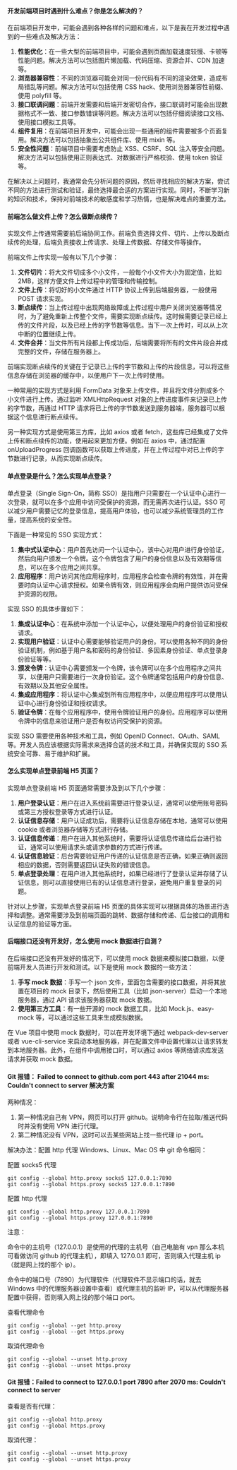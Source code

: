 <!--
 * @Author: Shu Binqi
 * @Date: 2023-02-24 21:11:21
 * @LastEditors: Shu Binqi
 * @LastEditTime: 2023-03-04 10:46:35
 * @Description: 项目研发相关面试题（8题）
 * @Version: 1.0.0
 * @FilePath: \interviewQuestions\Project\项目研发.md
-->

#### 开发前端项目时遇到什么难点？你是怎么解决的？

在前端项目开发中，可能会遇到各种各样的问题和难点，以下是我在开发过程中遇到的一些难点及解决方法：

1. **性能优化**：在一些大型的前端项目中，可能会遇到页面加载速度较慢、卡顿等性能问题。解决方法可以包括图片懒加载、代码压缩、资源合并、CDN 加速等。
1. **浏览器兼容性**：不同的浏览器可能会对同一份代码有不同的渲染效果，造成布局错乱等问题。解决方法可以包括使用 CSS hack、使用浏览器兼容性前缀、使用 polyfill 等。
1. **接口联调问题**：前端开发需要和后端开发密切合作，接口联调时可能会出现数据格式不一致、接口参数错误等问题。解决方法可以包括仔细阅读接口文档、使用接口模拟工具等。
1. **组件复用**：在前端项目开发中，可能会出现一些通用的组件需要被多个页面复用。解决方法可以包括抽象出公共组件库、使用 mixin 等。
1. **安全性问题**：前端项目中需要考虑防止 XSS、CSRF、SQL 注入等安全问题。解决方法可以包括使用正则表达式、对数据进行严格校验、使用 token 验证等。

在解决以上问题时，我通常会先分析问题的原因，然后寻找相应的解决方案，尝试不同的方法进行测试和验证，最终选择最合适的方案进行实现。同时，不断学习新的知识和技术，保持对前端技术的敏感度和学习热情，也是解决难点的重要方法。

#### 前端怎么做文件上传？怎么做断点续传？

实现文件上传通常需要前后端协同工作。前端负责选择文件、切片、上传以及断点续传的处理，后端负责接收上传请求、处理上传数据、存储文件等操作。

前端文件上传实现一般有以下几个步骤：

1. **文件切片**：将大文件切成多个小文件，一般每个小文件大小为固定值，比如 2MB，这样方便文件上传过程中的管理和传输控制。
2. **文件上传**：将切好的小文件通过 HTTP 协议上传到后端服务器，一般使用 POST 请求实现。
3. **断点续传**：当上传过程中出现网络故障或上传过程中用户关闭浏览器等情况时，为了避免重新上传整个文件，需要实现断点续传。这时候需要记录已经上传的文件片段，以及已经上传的字节数等信息。当下一次上传时，可以从上次中断的位置继续上传。
4. **文件合并**：当文件所有片段都上传成功后，后端需要将所有的文件片段合并成完整的文件，存储在服务器上。

前端实现断点续传的关键在于记录已上传的字节数和上传的片段信息，可以将这些信息存储在浏览器的缓存中，以便用户下一次上传时使用。

一种常用的实现方式是利用 FormData 对象来上传文件，并且将文件分割成多个小文件进行上传。通过监听 XMLHttpRequest 对象的上传进度事件来记录已上传的字节数，再通过 HTTP 请求将已上传的字节数发送到服务器端，服务器可以根据这个信息进行断点续传。

另一种实现方式是使用第三方库，比如 axios 或者 fetch，这些库已经集成了文件上传和断点续传的功能，使用起来更加方便。例如在 axios 中，通过配置 onUploadProgress 回调函数可以获取上传进度，并在上传过程中对已上传的字节数进行记录，从而实现断点续传。

#### 单点登录是什么？怎么实现单点登录？

单点登录（Single Sign-On，简称 SSO）是指用户只需要在一个认证中心进行一次登录，就可以在多个应用中访问受保护的资源，而无需再次进行认证。SSO 可以减少用户需要记忆的登录信息，提高用户体验，也可以减少系统管理员的工作量，提高系统的安全性。

下面是一种常见的 SSO 实现方式：

1. **集中式认证中心**：用户首先访问一个认证中心，该中心对用户进行身份验证，然后向用户颁发一个令牌。这个令牌包含了用户的身份信息以及有效期等信息，可以在多个应用之间共享。
1. **应用程序**：用户访问其他应用程序时，应用程序会检查令牌的有效性，并在需要时向认证中心请求授权。如果令牌有效，则应用程序会向用户提供访问受保护资源的权限。

实现 SSO 的具体步骤如下：

1. **集成认证中心**：在系统中添加一个认证中心，以便处理用户的身份验证和授权请求。
1. **实现用户验证**：认证中心需要能够验证用户的身份。可以使用各种不同的身份验证机制，例如基于用户名和密码的身份验证、多因素身份验证、单点登录身份验证等等。
1. **颁发令牌**：认证中心需要颁发一个令牌，该令牌可以在多个应用程序之间共享，以便用户只需要进行一次身份验证。这个令牌通常包括用户的身份信息、有效期以及其他安全属性。
1. **集成应用程序**：将认证中心集成到所有应用程序中，以便应用程序可以使用认证中心进行身份验证和授权请求。
1. **验证令牌**：在每个应用程序中，使用令牌验证用户的身份。应用程序可以使用令牌中的信息来验证用户是否有权访问受保护的资源。

实现 SSO 需要使用各种技术和工具，例如 OpenID Connect、OAuth、SAML 等。开发人员应该根据实际需求来选择合适的技术和工具，并确保实现的 SSO 系统安全可靠、易于维护和扩展。

#### 怎么实现单点登录前端 H5 页面？

实现单点登录前端 H5 页面通常需要涉及到以下几个步骤：

1. **用户登录认证**：用户在进入系统前需要进行登录认证，通常可以使用账号密码或第三方授权登录等方式进行认证。
1. **认证信息存储**：用户认证成功后，需要将认证信息存储在本地，通常可以使用 cookie 或者浏览器存储等方式进行存储。
1. **认证信息传递**：用户在进入其他系统时，需要将认证信息传递给后台进行验证，通常可以使用请求头或请求参数的方式进行传递。
1. **认证信息验证**：后台需要验证用户传递的认证信息是否正确，如果正确则返回相应的数据，否则需要返回认证失败的错误信息。
1. **单点登录处理**：在用户进入其他系统时，如果已经进行了登录认证并存储了认证信息，则可以直接使用已有的认证信息进行登录，避免用户重复登录的问题。

针对以上步骤，实现单点登录前端 H5 页面的具体实现可以根据具体的场景进行选择和调整。通常需要涉及到前端页面的跳转、数据存储和传递、后台接口的调用和认证信息的验证等方面。

#### 后端接口还没有开发好，怎么使用 mock 数据进行自测？

在后端接口还没有开发好的情况下，可以使用 mock 数据来模拟接口数据，以便前端开发人员进行开发和测试。以下是使用 mock 数据的一些方法：

1. **手写 mock 数据**：手写一个 json 文件，里面包含需要的接口数据，并将其放置在项目的 mock 目录下，然后使用工具（比如 json-server）启动一个本地服务器，通过 API 请求该服务器获取 mock 数据。
1. **使用第三方工具**：有一些开源的 mock 数据工具，比如 Mock.js、easy-mock 等，可以通过这些工具来生成模拟数据。

在 Vue 项目中使用 mock 数据时，可以在开发环境下通过 webpack-dev-server 或者 vue-cli-service 来启动本地服务器，并在配置文件中设置代理以让请求转发到本地服务器。此外，在组件中调用接口时，可以通过 axios 等网络请求库发送请求并获取 mock 数据。

#### Git 报错： Failed to connect to github.com port 443 after 21044 ms: Couldn't connect to server 解决方案

两种情况：

1. 第一种情况自己有 VPN，网页可以打开 github。说明命令行在拉取/推送代码时并没有使用 VPN 进行代理。
2. 第二种情况没有 VPN，这时可以去某些网站上找一些代理 ip + port。

解决办法：配置 http 代理 Windows、Linux、Mac OS 中 git 命令相同：

配置 socks5 代理

```
git config --global http.proxy socks5 127.0.0.1:7890
git config --global https.proxy socks5 127.0.0.1:7890
```

配置 http 代理

```
git config --global http.proxy 127.0.0.1:7890
git config --global https.proxy 127.0.0.1:7890
```

注意：

命令中的主机号（127.0.0.1）是使用的代理的主机号（自己电脑有 vpn 那么本机可看做访问 github 的代理主机），即填入 127.0.0.1 即可，否则填入代理主机 ip（就是网上找的那个 ip）。

命令中的端口号（7890）为代理软件（代理软件不显示端口的话，就去 Windows 中的代理服务器设置中查看）或代理主机的监听 IP，可以从代理服务器配置中获得，否则填入网上找的那个端口 port。

查看代理命令

```
git config --global --get http.proxy
git config --global --get https.proxy
```

取消代理命令

```
git config --global --unset http.proxy
git config --global --unset https.proxy
```

#### Git 报错：Failed to connect to 127.0.0.1 port 7890 after 2070 ms: Couldn't connect to server

查看是否有代理：

```
git config --global http.proxy
git config --global https.proxy
```

取消代理：

```
git config --global --unset http.proxy
git config --global --unset https.proxy
```
